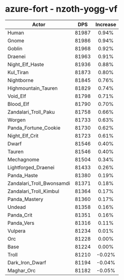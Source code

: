 # azure-fort - nzoth-yogg-vf
| Actor | DPS | Increase |
|---|:---:|:---:|
|Human|81987|0.94%|
|Gnome|81986|0.94%|
|Goblin|81968|0.92%|
|Draenei|81963|0.91%|
|Night_Elf_Haste|81936|0.88%|
|Kul_Tiran|81873|0.80%|
|Nightborne|81845|0.76%|
|Highmountain_Tauren|81829|0.74%|
|Void_Elf|81798|0.71%|
|Blood_Elf|81790|0.70%|
|Zandalari_Troll_Paku|81758|0.66%|
|Worgen|81733|0.63%|
|Panda_Fortune_Cookie|81730|0.62%|
|Night_Elf_Crit|81723|0.61%|
|Dwarf|81546|0.40%|
|Tauren|81546|0.40%|
|Mechagnome|81504|0.34%|
|Lightforged_Draenei|81433|0.26%|
|Panda_Haste|81380|0.19%|
|Zandalari_Troll_Bwonsamdi|81371|0.18%|
|Zandalari_Troll_Kimbul|81364|0.17%|
|Panda_Mastery|81360|0.17%|
|Undead|81358|0.16%|
|Panda_Crit|81351|0.16%|
|Panda_Vers|81316|0.11%|
|Vulpera|81234|0.01%|
|Orc|81228|0.00%|
|Base|81224|0.00%|
|Troll|81210|-0.02%|
|Dark_Iron_Dwarf|81194|-0.04%|
|Maghar_Orc|81182|-0.05%|

